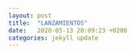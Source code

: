 ```yaml
---
layout: post
title:  "LANZAMIENTOS"
date:   2020-05-13 20:09:23 +0200
categories: jekyll update
---
```

